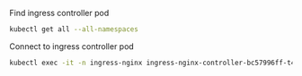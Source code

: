 Find ingress controller pod
```bash
kubectl get all --all-namespaces
```
Connect to ingress controller pod
```bash
kubectl exec -it -n ingress-nginx ingress-nginx-controller-bc57996ff-t467b -- /bin/bash
```
